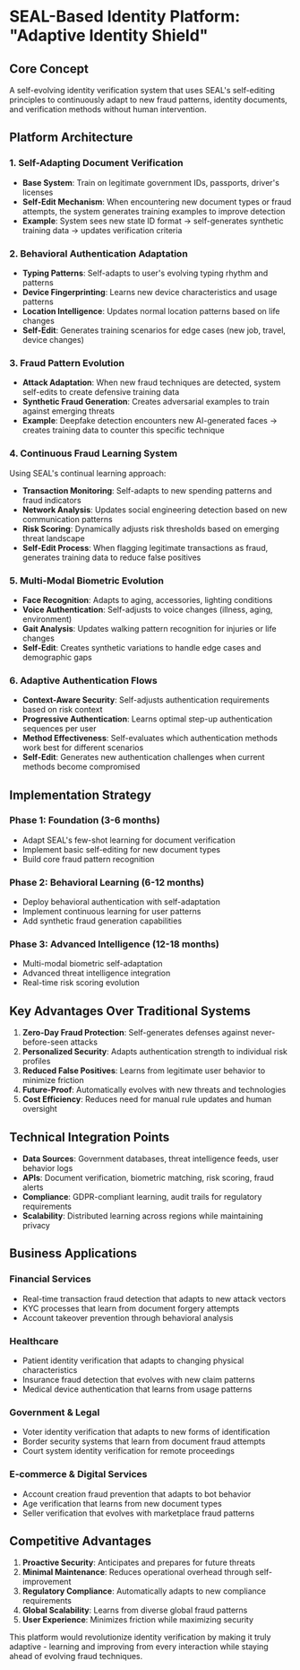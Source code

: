 # SEAL-Based Identity Platform: "Adaptive Identity Shield"

## **Core Concept**
A self-evolving identity verification system that uses SEAL's self-editing principles to continuously adapt to new fraud patterns, identity documents, and verification methods without human intervention.

## **Platform Architecture**

### **1. Self-Adapting Document Verification**
- **Base System**: Train on legitimate government IDs, passports, driver's licenses
- **Self-Edit Mechanism**: When encountering new document types or fraud attempts, the system generates training examples to improve detection
- **Example**: System sees new state ID format → self-generates synthetic training data → updates verification criteria

### **2. Behavioral Authentication Adaptation**
- **Typing Patterns**: Self-adapts to user's evolving typing rhythm and patterns
- **Device Fingerprinting**: Learns new device characteristics and usage patterns
- **Location Intelligence**: Updates normal location patterns based on life changes
- **Self-Edit**: Generates training scenarios for edge cases (new job, travel, device changes)

### **3. Fraud Pattern Evolution**
- **Attack Adaptation**: When new fraud techniques are detected, system self-edits to create defensive training data
- **Synthetic Fraud Generation**: Creates adversarial examples to train against emerging threats
- **Example**: Deepfake detection encounters new AI-generated faces → creates training data to counter this specific technique

### **4. Continuous Fraud Learning System**
Using SEAL's continual learning approach:

- **Transaction Monitoring**: Self-adapts to new spending patterns and fraud indicators
- **Network Analysis**: Updates social engineering detection based on new communication patterns  
- **Risk Scoring**: Dynamically adjusts risk thresholds based on emerging threat landscape
- **Self-Edit Process**: When flagging legitimate transactions as fraud, generates training data to reduce false positives

### **5. Multi-Modal Biometric Evolution**
- **Face Recognition**: Adapts to aging, accessories, lighting conditions
- **Voice Authentication**: Self-adjusts to voice changes (illness, aging, environment)
- **Gait Analysis**: Updates walking pattern recognition for injuries or life changes
- **Self-Edit**: Creates synthetic variations to handle edge cases and demographic gaps

### **6. Adaptive Authentication Flows**
- **Context-Aware Security**: Self-adjusts authentication requirements based on risk context
- **Progressive Authentication**: Learns optimal step-up authentication sequences per user
- **Method Effectiveness**: Self-evaluates which authentication methods work best for different scenarios
- **Self-Edit**: Generates new authentication challenges when current methods become compromised

## **Implementation Strategy**

### **Phase 1: Foundation** (3-6 months)
- Adapt SEAL's few-shot learning for document verification
- Implement basic self-editing for new document types
- Build core fraud pattern recognition

### **Phase 2: Behavioral Learning** (6-12 months)  
- Deploy behavioral authentication with self-adaptation
- Implement continuous learning for user patterns
- Add synthetic fraud generation capabilities

### **Phase 3: Advanced Intelligence** (12-18 months)
- Multi-modal biometric self-adaptation
- Advanced threat intelligence integration
- Real-time risk scoring evolution

## **Key Advantages Over Traditional Systems**

1. **Zero-Day Fraud Protection**: Self-generates defenses against never-before-seen attacks
2. **Personalized Security**: Adapts authentication strength to individual risk profiles
3. **Reduced False Positives**: Learns from legitimate user behavior to minimize friction
4. **Future-Proof**: Automatically evolves with new threats and technologies
5. **Cost Efficiency**: Reduces need for manual rule updates and human oversight

## **Technical Integration Points**

- **Data Sources**: Government databases, threat intelligence feeds, user behavior logs
- **APIs**: Document verification, biometric matching, risk scoring, fraud alerts  
- **Compliance**: GDPR-compliant learning, audit trails for regulatory requirements
- **Scalability**: Distributed learning across regions while maintaining privacy

## **Business Applications**

### **Financial Services**
- Real-time transaction fraud detection that adapts to new attack vectors
- KYC processes that learn from document forgery attempts
- Account takeover prevention through behavioral analysis

### **Healthcare**
- Patient identity verification that adapts to changing physical characteristics
- Insurance fraud detection that evolves with new claim patterns
- Medical device authentication that learns from usage patterns

### **Government & Legal**
- Voter identity verification that adapts to new forms of identification
- Border security systems that learn from document fraud attempts
- Court system identity verification for remote proceedings

### **E-commerce & Digital Services**
- Account creation fraud prevention that adapts to bot behavior
- Age verification that learns from new document types
- Seller verification that evolves with marketplace fraud patterns

## **Competitive Advantages**

1. **Proactive Security**: Anticipates and prepares for future threats
2. **Minimal Maintenance**: Reduces operational overhead through self-improvement
3. **Regulatory Compliance**: Automatically adapts to new compliance requirements
4. **Global Scalability**: Learns from diverse global fraud patterns
5. **User Experience**: Minimizes friction while maximizing security

This platform would revolutionize identity verification by making it truly adaptive - learning and improving from every interaction while staying ahead of evolving fraud techniques.